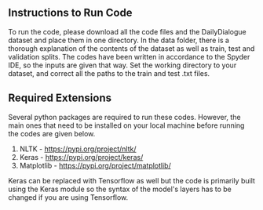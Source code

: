 ## Instructions to Run Code

To run the code, please download all the code files and the DailyDialogue dataset and place them in one directory. In the data folder, there is a thorough explanation of the contents of the dataset as well as train, test and validation splits.
The codes have been written in accordance to the Spyder IDE, so the inputs are given that way. Set the working directory to your dataset, and correct all the paths to the train and test .txt files. 

## Required Extensions

Several python packages are required to run these codes. However, the main ones that need to be installed on your local machine before running the codes are given below. 
1) NLTK - https://pypi.org/project/nltk/
2) Keras - https://pypi.org/project/keras/
3) Matplotlib - https://pypi.org/project/matplotlib/

Keras can be replaced with Tensorflow as well but the code is primarily built using the Keras module so the syntax of the model's layers has to be changed if you are using Tensorflow.
